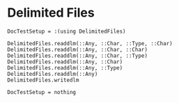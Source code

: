 # Delimited Files

```@meta
DocTestSetup = :(using DelimitedFiles)
```

```@docs
DelimitedFiles.readdlm(::Any, ::Char, ::Type, ::Char)
DelimitedFiles.readdlm(::Any, ::Char, ::Char)
DelimitedFiles.readdlm(::Any, ::Char, ::Type)
DelimitedFiles.readdlm(::Any, ::Char)
DelimitedFiles.readdlm(::Any, ::Type)
DelimitedFiles.readdlm(::Any)
DelimitedFiles.writedlm
```

```@meta
DocTestSetup = nothing
```
